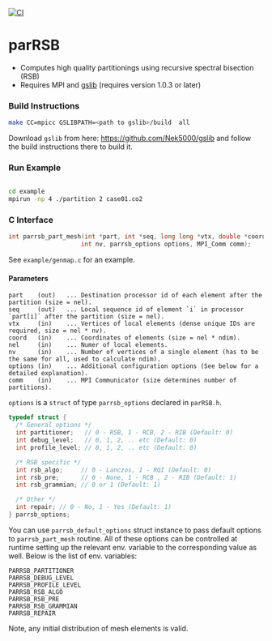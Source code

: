 [![CI](https://github.com/Nek5000/parRSB/workflows/ci/badge.svg)](https://github.com/Nek5000/parRSB/actions)

# parRSB

* Computes high quality partitionings using recursive spectral bisection (RSB)
* Requires MPI and [gslib](https://github.com/gslib/gslib) (requires version 1.0.3 or later)

### Build Instructions

```sh
make CC=mpicc GSLIBPATH=<path to gslib>/build  all
```

Download `gslib` from here: https://github.com/Nek5000/gslib and follow the build
instructions there to build it.

### Run Example

```sh

cd example
mpirun -np 4 ./partition 2 case01.co2
```

### C Interface

```C
int parrsb_part_mesh(int *part, int *seq, long long *vtx, double *coord, int nel,
                    int nv, parrsb_options options, MPI_Comm comm);
```

See `example/genmap.c` for an example.

#### Parameters

```text
part    (out)   ... Destination processor id of each element after the partition (size = nel).
seq     (out)   ... Local sequence id of element `i` in processor `part[i]` after the partition (size = nel).
vtx     (in)    ... Vertices of local elements (dense unique IDs are required, size = nel * nv).
coord   (in)    ... Coordinates of elements (size = nel * ndim).
nel     (in)    ... Numer of local elements.
nv      (in)    ... Number of vertices of a single element (has to be the same for all, used to calculate ndim).
options (in)    ... Additional configuration options (See below for a detailed explanation).
comm    (in)    ... MPI Communicator (size determines number of partitions).
```

`options` is a `struct` of type `parrsb_options` declared in `parRSB.h`.
```C
typedef struct {
  /* General options */
  int partitioner;   // 0 - RSB, 1 - RCB, 2 - RIB (Default: 0)
  int debug_level;   // 0, 1, 2, .. etc (Default: 0)
  int profile_level; // 0, 1, 2, .. etc (Default: 0)

  /* RSB specific */
  int rsb_algo;     // 0 - Lanczos, 1 - RQI (Default: 0)
  int rsb_pre;      // 0 - None, 1 - RCB , 2 - RIB (Default: 1)
  int rsb_grammian; // 0 or 1 (Default: 1)

  /* Other */
  int repair; // 0 - No, 1 - Yes (Default: 1)
} parrsb_options;
```

You can use `parrsb_default_options` struct instance to pass default options
to `parrsb_part_mesh` routine. All of these options can be controlled at runtime
setting up the relevant env. variable to the corresponding value as well. Below
is the list of env. variables:

```
PARRSB_PARTITIONER
PARRSB_DEBUG_LEVEL
PARRSB_PROFILE_LEVEL
PARRSB_RSB_ALGO
PARRSB_RSB_PRE
PARRSB_RSB_GRAMMIAN
PARRSB_REPAIR
```

Note, any initial distribution of mesh elements is valid.

